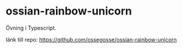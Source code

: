 # ossian-rainbow-unicorn
Övning i Typescript. 

länk till repo:
https://github.com/ossegosse/ossian-rainbow-unicorn